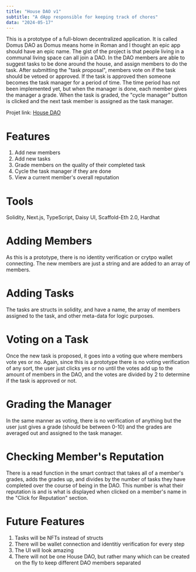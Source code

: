 ```yaml
---
title: "House DAO v1"
subtitle: "A dApp responsible for keeping track of chores"
data: "2024-05-17"
---
```


This is a prototype of a full-blown decentralized application. It is called Domus DAO
as Domus means home in Roman and I thought an epic app should have an epic name. The
gist of the project is that people living in a communal living space can all join a
DAO. In the DAO members are able to suggest tasks to be done around the house, and
assign members to do the task.
After submitting the "task proposal", members vote on if the task should be vetoed or
approved. If the task is approved then someone becomes the task manager for a period
of time. The time period has not been implemented yet, but when the manager is done,
each member gives the manager a grade. When the task is graded, the "cycle manager"
button is clicked and the next task member is assigned as the task manager.

Projet link: [House DAO](https://nextjs-ji39vo07f-ayechanst.vercel.app/)

# Features

1. Add new members
2. Add new tasks
3. Grade members on the quality of their completed task
4. Cycle the task manager if they are done
5. View a current member's overall reputation

# Tools

Solidity, Next.js, TypeScript, Daisy UI, Scaffold-Eth 2.0, Hardhat

# Adding Members

As this is a prototype, there is no identity verification or crytpo wallet connecting.
The new members are just a string and are added to an array of members.

# Adding Tasks

The tasks are structs in solidity, and have a name, the array of members assigned to
the task, and other meta-data for logic purposes.

# Voting on a Task

Once the new task is proposed, it goes into a voting que where members vote yes or no.
Again, since this is a prototype there is no voting verification of any sort, the user
just clicks yes or no until the votes add up to the amount of members in the DAO, and
the votes are divided by 2 to determine if the task is approved or not.

# Grading the Manager

In the same manner as voting, there is no verification of anything but the user just
gives a grade (should be between 0-10) and the grades are averaged out and assigned to
the task manager.

# Checking Member's Reputation

There is a read function in the smart contract that takes all of a member's grades, adds
the grades up, and divides by the number of tasks they have completed over the course of
being in the DAO. This number is what their reputation is and is what is displayed when
clicked on a member's name in the "Click for Reputation" section.

# Future Features

1. Tasks will be NFTs instead of structs
2. There will be wallet connection and identitiy verification for every step
3. The UI will look amazing
4. There will not be one House DAO, but rather many which can be created on the fly
   to keep different DAO members separated
